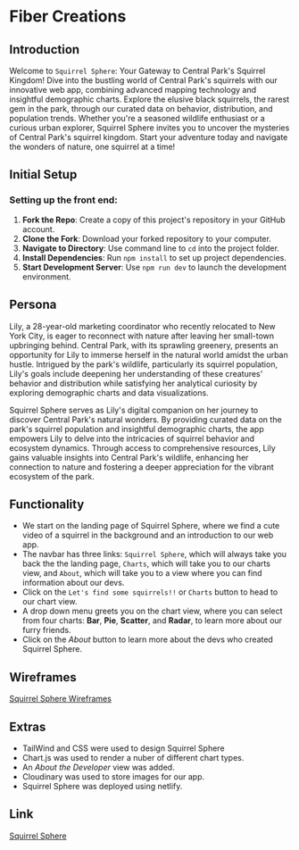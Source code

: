 # Fiber Creations

## Introduction

Welcome to `Squirrel Sphere`: Your Gateway to Central Park's Squirrel Kingdom! Dive into the bustling world of Central Park's squirrels with our innovative web app, combining advanced mapping technology and insightful demographic charts. Explore the elusive black squirrels, the rarest gem in the park, through our curated data on behavior, distribution, and population trends. Whether you're a seasoned wildlife enthusiast or a curious urban explorer, Squirrel Sphere invites you to uncover the mysteries of Central Park's squirrel kingdom. Start your adventure today and navigate the wonders of nature, one squirrel at a time!

## Initial Setup

### Setting up the front end:

1. **Fork the Repo**: Create a copy of this project's repository in your GitHub account.
1. **Clone the Fork**: Download your forked repository to your computer.
1. **Navigate to Directory**: Use command line to `cd` into the project folder.
1. **Install Dependencies**: Run `npm install` to set up project dependencies.
1. **Start Development Server**: Use `npm run dev` to launch the development environment.

## Persona

Lily, a 28-year-old marketing coordinator who recently relocated to New York City, is eager to reconnect with nature after leaving her small-town upbringing behind. Central Park, with its sprawling greenery, presents an opportunity for Lily to immerse herself in the natural world amidst the urban hustle. Intrigued by the park's wildlife, particularly its squirrel population, Lily's goals include deepening her understanding of these creatures' behavior and distribution while satisfying her analytical curiosity by exploring demographic charts and data visualizations.

Squirrel Sphere serves as Lily's digital companion on her journey to discover Central Park's natural wonders. By providing curated data on the park's squirrel population and insightful demographic charts, the app empowers Lily to delve into the intricacies of squirrel behavior and ecosystem dynamics. Through access to comprehensive resources, Lily gains valuable insights into Central Park's wildlife, enhancing her connection to nature and fostering a deeper appreciation for the vibrant ecosystem of the park.

## Functionality

- We start on the landing page of Squirrel Sphere, where we find a cute video of a squirrel in the background and an introduction to our web app.
- The navbar has three links: `Squirrel Sphere`, which will always take you back the the landing page, `Charts`, which will take you to our charts view, and `About`, which will take you to a view where you can find information about our devs.
- Click on the `Let's find some squirrels!!` or `Charts` button to head to our chart view.
- A drop down menu greets you on the chart view, where you can select from four charts: **Bar**, **Pie**, **Scatter**, and **Radar**, to learn more about our furry friends.
- Click on the _About_ button to learn more about the devs who created Squirrel Sphere.

## Wireframes

[Squirrel Sphere Wireframes](https://excalidraw.com/#json=GkiYSVy8_m46CpiogD2Q6,lXvlBBCLE3qAFhQ6I-nQtQ)

## Extras

- TailWind and CSS were used to design Squirrel Sphere
- Chart.js was used to render a nuber of different chart types.
- An _About the Developer_ view was added.
- Cloudinary was used to store images for our app.
- Squirrel Sphere was deployed using netlify.

## Link

[Squirrel Sphere](https://squirrelsphere.netlify.app)
